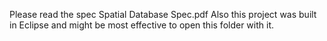 Please read the spec Spatial Database Spec.pdf
Also this project was built in Eclipse and might be most effective to open this folder with it.